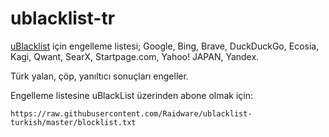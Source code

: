 # ublacklist-tr

[uBlacklist](https://github.com/iorate/uBlacklist/) için engelleme listesi; Google, Bing, Brave, DuckDuckGo, Ecosia, Kagi, Qwant, SearX, Startpage.com, Yahoo! JAPAN, Yandex.

Türk yalan, çöp, yanıltıcı sonuçları engeller.

Engelleme listesine uBlackList üzerinden abone olmak için:
```
https://raw.githubusercontent.com/Raidware/ublacklist-turkish/master/blocklist.txt
```
